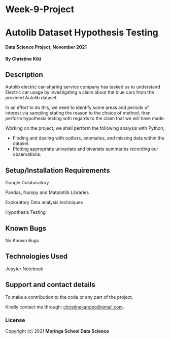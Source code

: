 # Week-9-Project
# 
# Autolib Dataset Hypothesis Testing

#### Data Science Project, November 2021

#### By **Christine Kiki**

## Description
Autolib electric car-sharing service company has tasked us to understand Electric car usage by investigating a claim about the blue cars from the provided Autolib dataset.

In an effort to do this, we need to identify some areas and periods of interest via sampling stating the reason to the choice of method, then perform hypothesis testing with regards to the claim that we will have made.

Working on the project, we shall perform the following analysis with Python;

- Finding and dealing with outliers, anomalies, and missing data within the dataset.
- Plotting appropriate univariate and bivariate summaries recording our observations.

## Setup/Installation Requirements
Google Colaboratory

Pandas, Numpy and Matplotlib Libraries

Exploratory Data analysis techniques

Hypothesis Testing 

## Known Bugs
No Known Bugs

## Technologies Used
Jupyter Notebook

## Support and contact details
To make a contribution to the code or any part of the project, 

Kindly contact me through; christinekandeo@gmail.com.
### License

Copyright (c) 2021 **Moringa School Data Science**
